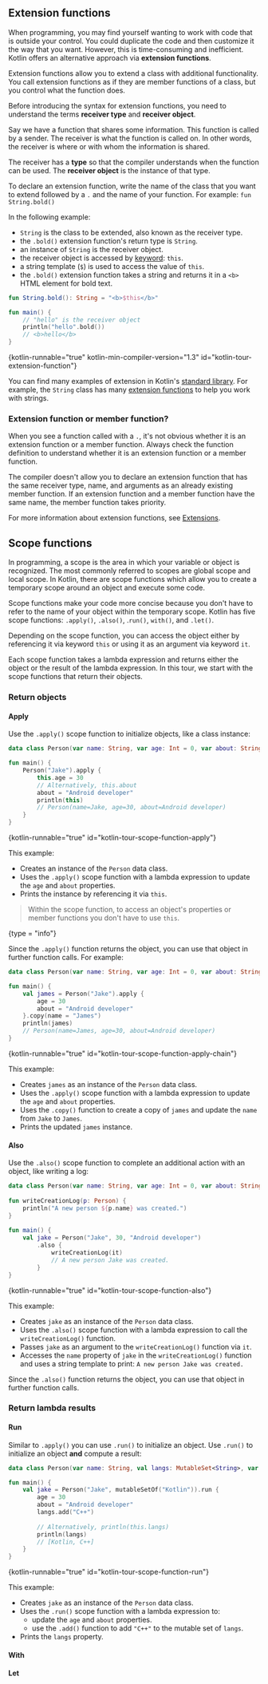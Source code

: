 [//]: # (title: Intermediate: Functions)


## Extension functions

When programming, you may find yourself wanting to work with code that is outside your control. You could duplicate
the code and then customize it the way that you want. However, this is time-consuming and inefficient. Kotlin offers an 
alternative approach via **extension functions**.

Extension functions allow you to extend a class with additional functionality. You call extension functions as if they
are member functions of a class, but you control what the function does.

Before introducing the syntax for extension functions, you need to understand the terms **receiver type** and 
**receiver object**.

Say we have a function that shares some information. This function is called by a sender. The receiver is what the function
is called on. In other words, the receiver is where or with whom the information is shared.

The receiver has a **type** so that the compiler understands when the function can be used. The **receiver object** is
the instance of that type.

To declare an extension function, write the name of the class that you want to extend followed by a `.` and the name of
your function. For example: `fun String.bold()`

In the following example:
* `String` is the class to be extended, also known as the receiver type.
* the `.bold()` extension function's return type is `String`.
* an instance of `String` is the receiver object.
* the receiver object is accessed by [keyword](keyword-reference.md): `this`.
* a string template (`$`) is used to access the value of `this`.
* the `.bold()` extension function takes a string and returns it in a `<b>` HTML element for bold text.

```kotlin
fun String.bold(): String = "<b>$this</b>"

fun main() {
    // "hello" is the receiver object
    println("hello".bold())
    // <b>hello</b>
}
```
{kotlin-runnable="true" kotlin-min-compiler-version="1.3" id="kotlin-tour-extension-function"}

You can find many examples of extension in Kotlin's [standard library](https://kotlinlang.org/api/latest/jvm/stdlib/).
For example, the `String` class has many [extension functions](https://kotlinlang.org/api/latest/jvm/stdlib/kotlin/-string/#extension-functions)
to help you work with strings.

### Extension function or member function?

When you see a function called with a `.`, it's not obvious whether it is an extension function or a member function. Always
check the function definition to understand whether it is an extension function or a member function.

The compiler doesn't allow you to declare an extension function that has the same receiver type, name, and arguments as
an already existing member function. If an extension function and a member function have the same name, the member function
takes priority.

<!-- Add example? -->

For more information about extension functions, see [Extensions](extensions.md).

## Scope functions

In programming, a scope is the area in which your variable or object is recognized. The most commonly referred to scopes
are global scope and local scope. In Kotlin, there are scope functions which allow you to create a temporary scope around
an object and execute some code.

Scope functions make your code more concise because you don't have to refer to the name of your object within the temporary
scope. Kotlin has five scope functions: `.apply()`, `.also()`, .`run()`, `with()`, and `.let()`.

Depending on the scope function, you can access the object either by referencing it via keyword `this` or using it as an
argument via keyword `it`.

Each scope function takes a lambda expression and returns either the object or the result of the lambda expression. In 
this tour, we start with the scope functions that return their objects.

### Return objects

#### Apply

Use the `.apply()` scope function to initialize objects, like a class instance:

```kotlin
data class Person(var name: String, var age: Int = 0, var about: String= "")

fun main() {
    Person("Jake").apply {
        this.age = 30
        // Alternatively, this.about
        about = "Android developer"
        println(this)
        // Person(name=Jake, age=30, about=Android developer)
    }
}
```
{kotlin-runnable="true" id="kotlin-tour-scope-function-apply"}

This example:
* Creates an instance of the `Person` data class.
* Uses the `.apply()` scope function with a lambda expression to update the `age` and `about` properties.
* Prints the instance by referencing it via `this`.

> Within the scope function, to access an object's properties or member functions you don't have to use `this`.
>
{type = "info"}

Since the `.apply()` function returns the object, you can use that object in further function calls. For example:

```kotlin
data class Person(var name: String, var age: Int = 0, var about: String= "")

fun main() {
    val james = Person("Jake").apply {
        age = 30
        about = "Android developer"
    }.copy(name = "James")
    println(james)
    // Person(name=James, age=30, about=Android developer)
}
```
{kotlin-runnable="true" id="kotlin-tour-scope-function-apply-chain"}

This example:
* Creates `james` as an instance of the `Person` data class.
* Uses the `.apply()` scope function with a lambda expression to update the `age` and `about` properties.
* Uses the `.copy()` function to create a copy of `james` and update the `name` from `Jake` to `James`.
* Prints the updated `james` instance.

#### Also

Use the `.also()` scope function to complete an additional action with an object, like writing a log:

```kotlin
data class Person(var name: String, var age: Int = 0, var about: String = "")
         
fun writeCreationLog(p: Person) {
    println("A new person ${p.name} was created.")              
}
         
fun main() {
    val jake = Person("Jake", 30, "Android developer")
        .also {
            writeCreationLog(it)
            // A new person Jake was created.
        }
}
```
{kotlin-runnable="true" id="kotlin-tour-scope-function-also"}

This example:
* Creates `jake` as an instance of the `Person` data class.
* Uses the `.also()` scope function with a lambda expression to call the `writeCreationLog()` function.
* Passes `jake` as an argument to the `writeCreationLog()` function via `it`.
* Accesses the `name` property of `jake` in the `writeCreationLog()` function and uses a string template to print: `A new person Jake was created.`

Since the `.also()` function returns the object, you can use that object in further function calls.

### Return lambda results

#### Run

Similar to `.apply()` you can use `.run()` to initialize an object. Use `.run()` to initialize an object **and** compute
a result:

```kotlin
data class Person(var name: String, val langs: MutableSet<String>, var age: Int = 0, var about: String= "", )

fun main() {
    val jake = Person("Jake", mutableSetOf("Kotlin")).run {
        age = 30
        about = "Android developer"
        langs.add("C++")
        
        // Alternatively, println(this.langs)
        println(langs)
        // [Kotlin, C++]
    }
}
```
{kotlin-runnable="true" id="kotlin-tour-scope-function-run"}

This example:
* Creates `jake` as an instance of the `Person` data class.
* Uses the `.run()` scope function with a lambda expression to:
  * update the `age` and `about` properties.
  * use the `.add()` function to add `"C++"` to the mutable set of `langs`.
* Prints the `langs` property.

#### With 

#### Let